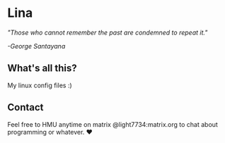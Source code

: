 # Lina
<i>
"Those who cannot remember the past are condemned to repeat it."

-George Santayana
</i>

## What's all this?
My linux config files :)

## Contact
Feel free to HMU anytime on matrix @light7734:matrix.org to chat about programming or whatever. ♥️
